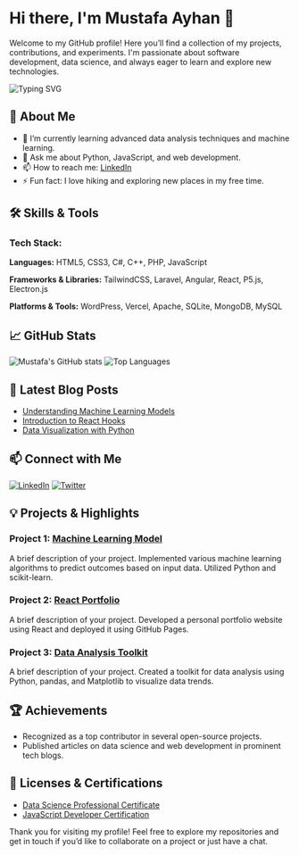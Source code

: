 # Hi there, I'm Mustafa Ayhan 👋

Welcome to my GitHub profile! Here you’ll find a collection of my projects, contributions, and experiments. I'm passionate about software development, data science, and always eager to learn and explore new technologies.

![Typing SVG](https://readme-typing-svg.herokuapp.com?color=36BCF7&lines=Software+Developer;Open-Source+Contributor;Always+Learning+New+Technologies)

## 🚀 About Me

- 🌱 I’m currently learning advanced data analysis techniques and machine learning.
- 💬 Ask me about Python, JavaScript, and web development.
- 📫 How to reach me: [LinkedIn](https://www.linkedin.com/in/mustafa-ayhan-88871)
- ⚡ Fun fact: I love hiking and exploring new places in my free time.

## 🛠️ Skills & Tools

### Tech Stack:

**Languages:**
HTML5, CSS3, C#, C++, PHP, JavaScript

**Frameworks & Libraries:**
TailwindCSS, Laravel, Angular, React, P5.js, Electron.js

**Platforms & Tools:**
WordPress, Vercel, Apache, SQLite, MongoDB, MySQL

## 📈 GitHub Stats

![Mustafa's GitHub stats](https://github-readme-stats.vercel.app/api?username=88871&show_icons=true&theme=radical)
![Top Languages](https://github-readme-stats.vercel.app/api/top-langs/?username=88871&layout=compact&theme=radical)

## 📝 Latest Blog Posts

<!-- BLOG-POST-LIST:START -->
- [Understanding Machine Learning Models](https://yourblog.com/understanding-ml-models)
- [Introduction to React Hooks](https://yourblog.com/intro-to-react-hooks)
- [Data Visualization with Python](https://yourblog.com/data-viz-python)
<!-- BLOG-POST-LIST:END -->

## 📫 Connect with Me

[![LinkedIn](https://img.shields.io/badge/-LinkedIn-blue?style=flat&logo=Linkedin&logoColor=white)](https://linkedin.com/in/mustafa-ayhan-88871)
[![Twitter](https://img.shields.io/badge/-Twitter-blue?style=flat&logo=Twitter&logoColor=white)](https://twitter.com/yourhandle)

## 💡 Projects & Highlights

### Project 1: [Machine Learning Model](https://github.com/88871/machine-learning-model)
A brief description of your project. Implemented various machine learning algorithms to predict outcomes based on input data. Utilized Python and scikit-learn.

### Project 2: [React Portfolio](https://github.com/88871/react-portfolio)
A brief description of your project. Developed a personal portfolio website using React and deployed it using GitHub Pages.

### Project 3: [Data Analysis Toolkit](https://github.com/88871/data-analysis-toolkit)
A brief description of your project. Created a toolkit for data analysis using Python, pandas, and Matplotlib to visualize data trends.

## 🏆 Achievements

- Recognized as a top contributor in several open-source projects.
- Published articles on data science and web development in prominent tech blogs.

## 📜 Licenses & Certifications

- [Data Science Professional Certificate](https://www.coursera.org/professional-certificates/data-science)
- [JavaScript Developer Certification](https://www.udemy.com/certificate/javascript-developer)

Thank you for visiting my profile! Feel free to explore my repositories and get in touch if you’d like to collaborate on a project or just have a chat.
